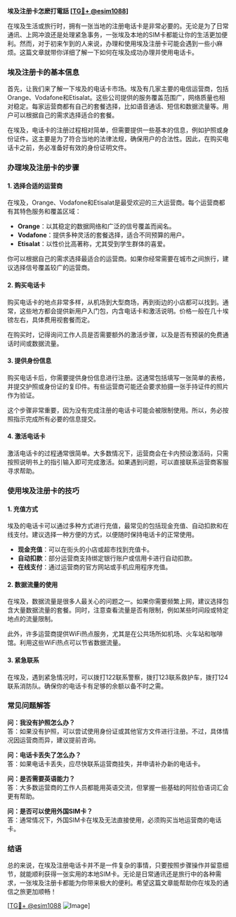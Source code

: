 **埃及注册卡怎麽打電話 [[TG💪+ @esim1088](https://t.me/s/esim1088)]**

在埃及生活或旅行时，拥有一张当地的注册电话卡是非常必要的。无论是为了日常通讯、上网冲浪还是处理紧急事务，一张埃及本地的SIM卡都能让你的生活更加便利。然而，对于初来乍到的人来说，办理和使用埃及注册卡可能会遇到一些小麻烦。这篇文章就带你详细了解一下如何在埃及成功办理并使用电话卡。

### 埃及注册卡的基本信息

首先，让我们来了解一下埃及的电话卡市场。埃及有几家主要的电信运营商，包括Orange、Vodafone和Etisalat。这些公司提供的服务覆盖范围广，网络质量也相对稳定。每家运营商都有自己的套餐选择，比如语音通话、短信和数据流量等。用户可以根据自己的需求选择适合的套餐。

在埃及，电话卡的注册过程相对简单，但需要提供一些基本的信息，例如护照或身份证件。这主要是为了符合当地的法律法规，确保用户的合法性。因此，在购买电话卡之前，务必准备好有效的身份证明文件。

### 办理埃及注册卡的步骤

#### 1. 选择合适的运营商

在埃及，Orange、Vodafone和Etisalat是最受欢迎的三大运营商。每个运营商都有其特色服务和覆盖区域：

- **Orange**：以其稳定的数据网络和广泛的信号覆盖而闻名。
- **Vodafone**：提供多种灵活的套餐选择，适合不同预算的用户。
- **Etisalat**：以性价比高著称，尤其受到学生群体的喜爱。

你可以根据自己的需求选择最适合的运营商。如果你经常需要在城市之间旅行，建议选择信号覆盖较广的运营商。

#### 2. 购买电话卡

购买电话卡的地点非常多样，从机场到大型商场，再到街边的小店都可以找到。通常，这些地方都会提供新用户入门包，内含电话卡和激活说明。价格一般在几十埃镑左右，具体费用视套餐而定。

在购买时，记得询问工作人员是否需要额外的激活步骤，以及是否有预装的免费通话时间或数据流量。

#### 3. 提供身份信息

购买电话卡后，你需要提供身份信息进行注册。这通常包括填写一张简单的表格，并提交护照或身份证的复印件。有些运营商可能还会要求拍摄一张手持证件的照片作为验证。

这个步骤非常重要，因为没有完成注册的电话卡可能会被限制使用。所以，务必按照指示完成所有必要的信息提交。

#### 4. 激活电话卡

激活电话卡的过程通常很简单。大多数情况下，运营商会在卡内预设激活码，只需按照说明书上的指引输入即可完成激活。如果遇到问题，可以直接联系运营商客服寻求帮助。

### 使用埃及注册卡的技巧

#### 1. 充值方式

埃及的电话卡可以通过多种方式进行充值，最常见的包括现金充值、自动扣款和在线支付。建议选择一种方便的方式，以便随时保持电话卡的正常使用。

- **现金充值**：可以在街头的小店或超市找到充值卡。
- **自动扣款**：部分运营商支持绑定银行账户或信用卡进行自动扣款。
- **在线支付**：通过运营商的官方网站或手机应用程序充值。

#### 2. 数据流量的使用

在埃及，数据流量是很多人最关心的问题之一。如果你需要频繁上网，建议选择包含大量数据流量的套餐。同时，注意查看流量是否有限制，例如某些时间段或特定地点的流量限制。

此外，许多运营商提供WiFi热点服务，尤其是在公共场所如机场、火车站和咖啡馆。利用这些WiFi热点可以节省数据流量。

#### 3. 紧急联系

在埃及，遇到紧急情况时，可以拨打122联系警察，拨打123联系救护车，拨打124联系消防队。确保你的电话卡有足够的余额以备不时之需。

### 常见问题解答

**问：我没有护照怎么办？**  
答：如果没有护照，可以尝试使用身份证或其他官方文件进行注册。不过，具体情况因运营商而异，建议提前咨询。

**问：电话卡丢失了怎么办？**  
答：如果电话卡丢失，应尽快联系运营商挂失，并申请补办新的电话卡。

**问：是否需要英语能力？**  
答：大多数运营商的工作人员都能用英语交流，但掌握一些基础的阿拉伯语词汇会更有帮助。

**问：是否可以使用外国SIM卡？**  
答：通常情况下，外国SIM卡在埃及无法直接使用，必须购买当地运营商的电话卡。

### 结语

总的来说，在埃及注册电话卡并不是一件复杂的事情，只要按照步骤操作并留意细节，就能顺利获得一张实用的本地SIM卡。无论是日常通讯还是旅行中的各种需求，一张埃及注册卡都能为你带来极大的便利。希望这篇文章能帮助你在埃及的通信之旅更加顺畅！

[[TG💪+ @esim1088](https://t.me/s/esim1088) ![Image](https://i.postimg.cc/4NQfJmqS/Snipaste-2025-05-13-00-14-12.png)]
